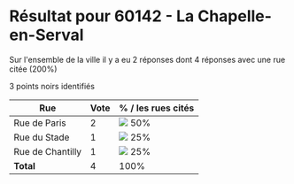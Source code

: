 # Résultat pour 60142 - La Chapelle-en-Serval

Sur l'ensemble de la ville il y a eu 2 réponses dont 4 réponses avec une rue citée (200%)

3 points noirs identifiés

| Rue | Vote | % / les rues cités|
|-----|------|-------------------|
| Rue de Paris | 2 | <img src="../../img/bar_50.gif" />&nbsp;50%|
| Rue du Stade | 1 | <img src="../../img/bar_25.gif" />&nbsp;25%|
| Rue de Chantilly | 1 | <img src="../../img/bar_25.gif" />&nbsp;25%|
| **Total** | 4 | 100%|
